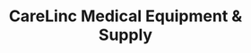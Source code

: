 ---
title: "CareLinc Medical Equipment & Supply"
url: /alpena/carelinc-medical-equipment-und-supply/
shop: Sanitätshaus
---